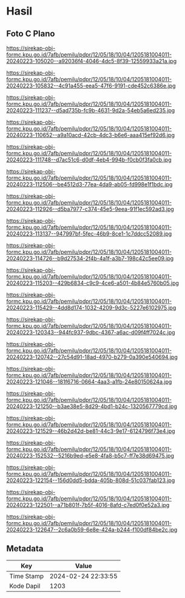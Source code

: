 # Hasil

## Foto C Plano

https://sirekap-obj-formc.kpu.go.id/7afb/pemilu/pdpr/12/05/18/10/04/1205181004011-20240223-105020--a92036f4-4046-4dc5-8f39-12559933a21a.jpg

https://sirekap-obj-formc.kpu.go.id/7afb/pemilu/pdpr/12/05/18/10/04/1205181004011-20240223-105832--4c91a455-eea5-47f6-9191-cde452c6386e.jpg

https://sirekap-obj-formc.kpu.go.id/7afb/pemilu/pdpr/12/05/18/10/04/1205181004011-20240223-111237--d5ad735b-fc9b-4631-9d2a-54eb5a6ed235.jpg

https://sirekap-obj-formc.kpu.go.id/7afb/pemilu/pdpr/12/05/18/10/04/1205181004011-20240223-110652--a9a10acd-42cb-4dc3-b6e6-aaa415ef92d6.jpg

https://sirekap-obj-formc.kpu.go.id/7afb/pemilu/pdpr/12/05/18/10/04/1205181004011-20240223-111748--d7ac51c6-d0df-4eb4-994b-f0cb0f3fa0cb.jpg

https://sirekap-obj-formc.kpu.go.id/7afb/pemilu/pdpr/12/05/18/10/04/1205181004011-20240223-112506--be4512d3-77ea-4da9-ab05-fd998e1f1bdc.jpg

https://sirekap-obj-formc.kpu.go.id/7afb/pemilu/pdpr/12/05/18/10/04/1205181004011-20240223-112926--d5ba7977-c374-45e5-9eea-91f1ec592ad3.jpg

https://sirekap-obj-formc.kpu.go.id/7afb/pemilu/pdpr/12/05/18/10/04/1205181004011-20240223-113137--947997bf-5fec-46b9-8ce1-1c7ddcc52089.jpg

https://sirekap-obj-formc.kpu.go.id/7afb/pemilu/pdpr/12/05/18/10/04/1205181004011-20240223-114726--b9d27534-2f4b-4a1f-a3b7-198c42c5ee09.jpg

https://sirekap-obj-formc.kpu.go.id/7afb/pemilu/pdpr/12/05/18/10/04/1205181004011-20240223-115203--429b6834-c9c9-4ce6-a501-4b84e5760b05.jpg

https://sirekap-obj-formc.kpu.go.id/7afb/pemilu/pdpr/12/05/18/10/04/1205181004011-20240223-115429--4dd8d174-1032-4209-9d3c-5227e6102975.jpg

https://sirekap-obj-formc.kpu.go.id/7afb/pemilu/pdpr/12/05/18/10/04/1205181004011-20240223-120343--944fc937-9dbc-4367-a6ac-d09f4ff7024c.jpg

https://sirekap-obj-formc.kpu.go.id/7afb/pemilu/pdpr/12/05/18/10/04/1205181004011-20240223-120742--27c54d91-18ad-4970-b279-0a390e540694.jpg

https://sirekap-obj-formc.kpu.go.id/7afb/pemilu/pdpr/12/05/18/10/04/1205181004011-20240223-121046--181f6716-0664-4aa3-a1fb-24e80150624a.jpg

https://sirekap-obj-formc.kpu.go.id/7afb/pemilu/pdpr/12/05/18/10/04/1205181004011-20240223-121250--b3ae38e5-8d29-4bd1-b24c-1320567779cd.jpg

https://sirekap-obj-formc.kpu.go.id/7afb/pemilu/pdpr/12/05/18/10/04/1205181004011-20240223-121529--46b2d42d-be81-44c3-9e17-6124796f73e4.jpg

https://sirekap-obj-formc.kpu.go.id/7afb/pemilu/pdpr/12/05/18/10/04/1205181004011-20240223-152532--5216b9ed-e5e8-4fa8-b5c7-ff7e38d69475.jpg

https://sirekap-obj-formc.kpu.go.id/7afb/pemilu/pdpr/12/05/18/10/04/1205181004011-20240223-122154--156d0dd5-bdda-405b-808d-51c037fab123.jpg

https://sirekap-obj-formc.kpu.go.id/7afb/pemilu/pdpr/12/05/18/10/04/1205181004011-20240223-122501--a71b801f-7b5f-4016-8afd-c7ed0f0e52a3.jpg

https://sirekap-obj-formc.kpu.go.id/7afb/pemilu/pdpr/12/05/18/10/04/1205181004011-20240223-122647--2c6a0b59-6e8e-424a-b244-f100df84be2c.jpg


## Metadata

| Key        | Value               |
| ---------- | ------------------- |
| Time Stamp | 2024-02-24 22:33:55 |
| Kode Dapil | 1203                |



